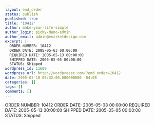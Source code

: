 ```yaml
---
layout: emd_order
status: publish
published: true
title: '10412'
author: make-your-life-simple
author_login: picky-demo-admin
author_email: admin@emarketdesign.com
excerpt: |-
  ORDER NUMBER: 10412
  ORDER DATE: 2005-05-03 00:00:00
  REQUIRED DATE: 2005-05-13 00:00:00
  SHIPPED DATE: 2005-05-05 00:00:00
  STATUS: Shipped
wordpress_id: 11609
wordpress_url: http://wordpressc.com/?emd_order=10412
date: 2005-05-10 05:32:00.000000000 -04:00
categories: []
tags: []
comments: []
---
```

ORDER NUMBER: 10412
ORDER DATE: 2005-05-03 00:00:00
REQUIRED DATE: 2005-05-13 00:00:00
SHIPPED DATE: 2005-05-05 00:00:00
STATUS: Shipped

